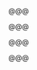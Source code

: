 <!-- .slide: data-background="images/CNV00015.jpg" -->

@@@

<!-- .slide: data-background="images/CNV00017.jpg" -->

@@@

<!-- .slide: data-background="images/CNV00018.jpg" -->

@@@

<!-- .slide: data-background="images/CNV00013.jpg" -->

@@@

<!-- .slide: data-background="images/polls-were-wrong.png" data-background-size="contain" -->
